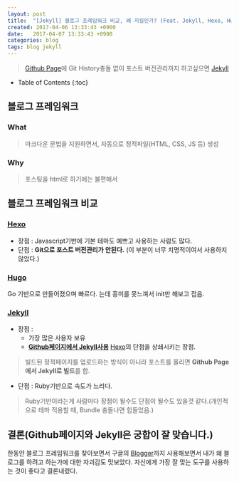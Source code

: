 ```yaml
---
layout: post
title:  "[Jekyll] 블로그 프레임워크 비교, 왜 지킬인가? (Feat. Jekyll, Hexo, Hugo)"
created: 2017-04-06 13:33:43 +0900
date:   2017-04-07 13:33:43 +0900
categories: blog
tags: blog jekyll
---
```


>[Github Page](https://pages.github.com)에 Git History충돌 없이 포스트 버전관리까지 하고싶으면 [Jekyll](https://jekyllrb-ko.github.io)

* Table of Contents
{:toc}

## 블로그 프레임워크

### What

>마크다운 문법을 지원하면서, 자동으로 정적파일(HTML, CSS, JS 등) 생성

### Why

>포스팅을 html로 하기에는 불편해서


## 블로그 프레임워크 비교

### [Hexo](http://hexo.io)

* 장점 : Javascript기반에 기본 테마도 예쁘고 사용하는 사람도 많다.
* 단점 : **Git으로 포스트 버전관리가 안된다.** (이 부분이 너무 치명적이여서 사용하지 않았다.)

### [Hugo](https://gohugo.io)

Go 기반으로 만들어졌으며 빠르다. 는데 흥미를 못느껴서 init만 해보고 접음.

### [Jekyll](https://jekyllrb-ko.github.io)

* 장점 :
    * 가장 많은 사용자 보유
    * **[Github페이지에서 Jekyll사용](https://help.github.com/articles/using-jekyll-as-a-static-site-generator-with-github-pages/)** [Hexo](#1-hexo)의 단점을 상쇄시키는 장점.
>빌드된 정적페이지를 업로드하는 방식이 아니라 포스트를 올리면 **Github Page에서 Jekyll로 빌드**를 함.
* 단점 : Ruby기반으로 속도가 느리다.
>Ruby기반이라는게 사람마다 장점이 될수도 단점이 될수도 있을것 같다.(개인적으로 테마 적용할 때, Bundle 충돌나면 힘들었음.)

## 결론(Github페이지와 Jekyll은 궁합이 잘 맞습니다.)

한동안 블로그 프레임워크를 찾아보면서 구글의 [Blogger](https://www.blogger.com/)까지  사용해보면서 내가 왜 블로그를 하려고 하는가에 대한 자괴감도 맛보았다. 자신에게 가장 잘 맞는 도구를 사용하는 것이 좋다고 결론내렸다.
